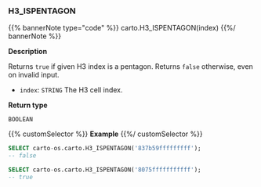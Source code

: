 ### H3_ISPENTAGON

{{% bannerNote type="code" %}}
carto.H3_ISPENTAGON(index)
{{%/ bannerNote %}}

**Description**

Returns `true` if given H3 index is a pentagon. Returns `false` otherwise, even on invalid input.

* `index`: `STRING` The H3 cell index.

**Return type**

`BOOLEAN`

{{% customSelector %}}
**Example**
{{%/ customSelector %}}

```sql
SELECT carto-os.carto.H3_ISPENTAGON('837b59fffffffff');
-- false
```

```sql
SELECT carto-os.carto.H3_ISPENTAGON('8075fffffffffff');
-- true
```